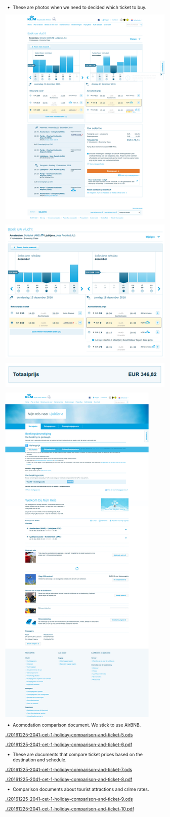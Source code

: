 * These are photos when we need to decided which ticket to buy.

![./20161225-2041-cet-1-holiday-comparison-and-ticket-1.png](./20161225-2041-cet-1-holiday-comparison-and-ticket-1.png)

![./20161225-2041-cet-1-holiday-comparison-and-ticket-2.png](./20161225-2041-cet-1-holiday-comparison-and-ticket-2.png)

![./20161225-2041-cet-1-holiday-comparison-and-ticket-3.png](./20161225-2041-cet-1-holiday-comparison-and-ticket-3.png)

![./20161225-2041-cet-1-holiday-comparison-and-ticket-4.png](./20161225-2041-cet-1-holiday-comparison-and-ticket-4.png)

* Acomodation comparison document. We stick to use AirBNB.

[./20161225-2041-cet-1-holiday-comparison-and-ticket-5.ods](./20161225-2041-cet-1-holiday-comparison-and-ticket-5.ods)

[./20161225-2041-cet-1-holiday-comparison-and-ticket-6.pdf](./20161225-2041-cet-1-holiday-comparison-and-ticket-6.pdf)

* These are documents that compare ticket prices based on the destination and schedule.

[./20161225-2041-cet-1-holiday-comparison-and-ticket-7.ods](./20161225-2041-cet-1-holiday-comparison-and-ticket-7.ods)

[./20161225-2041-cet-1-holiday-comparison-and-ticket-8.pdf](./20161225-2041-cet-1-holiday-comparison-and-ticket-8.pdf)

* Comparison documents about tourist attractions and crime rates.

[./20161225-2041-cet-1-holiday-comparison-and-ticket-9.ods](./20161225-2041-cet-1-holiday-comparison-and-ticket-9.ods)

[./20161225-2041-cet-1-holiday-comparison-and-ticket-10.pdf](./20161225-2041-cet-1-holiday-comparison-and-ticket-10.pdf)